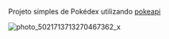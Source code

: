 Projeto simples de Pokédex utilizando [pokeapi](https://pokeapi.co/)

![photo_5021713713270467362_x](https://user-images.githubusercontent.com/19413241/211087790-c3c485bb-4e8c-4c70-b520-ce63ef6e3ba4.jpg)
